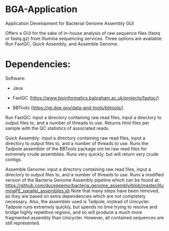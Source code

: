 # BGA-Application
Application Development for Bacterial Genome Assembly GUI

Offers a GUI for the sake of in-house analysis of raw sequence files (fastq or fastq.gz) from Illumina sequencing services. Three
options are available: Run FastQC, Quick Assembly, and Assemble Genome. 

# Dependencies:

Software:
- Java

- FastQC (https://www.bioinformatics.babraham.ac.uk/projects/fastqc/)

- BBTools (https://jgi.doe.gov/data-and-tools/bbtools/)

Run FastQC: input a directory containing raw read files, input a directory to output files to, and a number of threads to use.
Returns html files per sample with the QC statistics of associated reads. 

Quick Assembly: input a directory containing raw read files, input a directory to output files to, and a number of threads to use. 
Runs the Tadpole assembler of the BBTools package ont he raw read files for extremely crude assemblies. Runs very quickly, but 
will return very crude contigs. 

Assemble Genome: input a directory containing raw read files, input a directory to output files to, and a number of threads to use. 
Runs a modified version of the Bacteria Genome Assembly pipeline which can be found at: 
https://github.com/duceppemo/bacteria_genome_assembly/blob/master/illuminaPE_parallel_assemblies.sh
Note that many steps have been removed, as they are based on extra dependencies which are not completely necessary. Also, 
the assembler used is Tadpole, instead of Unicycler. Tadpole runs extremely quickly, but spends no time trying to resolve and
bridge highly repetitive regions, and so will produce a much more fragmented assembly than Unicycler. However, all contained
sequences are still represented. 
